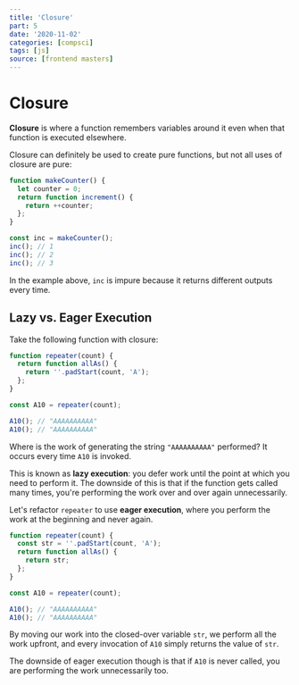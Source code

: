 ```yaml
---
title: 'Closure'
part: 5
date: '2020-11-02'
categories: [compsci]
tags: [js]
source: [frontend masters]
---
```


# Closure

**Closure** is where a function remembers variables around it even when that function is executed elsewhere.

Closure can definitely be used to create pure functions, but not all uses of closure are pure:

```js
function makeCounter() {
  let counter = 0;
  return function increment() {
    return ++counter;
  };
}

const inc = makeCounter();
inc(); // 1
inc(); // 2
inc(); // 3
```

In the example above, `inc` is impure because it returns different outputs every time.

## Lazy vs. Eager Execution

Take the following function with closure:

```js
function repeater(count) {
  return function allAs() {
    return ''.padStart(count, 'A');
  };
}

const A10 = repeater(count);

A10(); // "AAAAAAAAAA"
A10(); // "AAAAAAAAAA"
```

Where is the work of generating the string `"AAAAAAAAAA"` performed? It occurs every time `A10` is invoked.

This is known as **lazy execution**: you defer work until the point at which you need to perform it. The downside of this is that if the function gets called many times, you're performing the work over and over again unnecessarily.

Let's refactor `repeater` to use **eager execution**, where you perform the work at the beginning and never again.

```js
function repeater(count) {
  const str = ''.padStart(count, 'A');
  return function allAs() {
    return str;
  };
}

const A10 = repeater(count);

A10(); // "AAAAAAAAAA"
A10(); // "AAAAAAAAAA"
```

By moving our work into the closed-over variable `str`, we perform all the work upfront, and every invocation of `A10` simply returns the value of `str`.

The downside of eager execution though is that if `A10` is never called, you are performing the work unnecessarily too.
